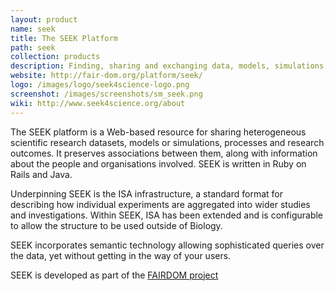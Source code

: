 ```yaml
---
layout: product
name: seek
title: The SEEK Platform
path: seek
collection: products
description: Finding, sharing and exchanging data, models, simulations and processes in life sciences
website: http://fair-dom.org/platform/seek/
logo: /images/logo/seek4science-logo.png
screenshot: /images/screenshots/sm_seek.png
wiki: http://www.seek4science.org/about
---
```


The SEEK platform is a Web-based resource for sharing heterogeneous scientific research datasets, models or simulations, processes and research outcomes. It preserves associations between them, along with information about the people and organisations involved. SEEK is written in Ruby on Rails and Java.

Underpinning SEEK is the ISA infrastructure, a standard format for describing how individual experiments are aggregated into wider studies and investigations. Within SEEK, ISA has been extended and is configurable to allow the structure to be used outside of Biology.

SEEK incorporates semantic technology allowing sophisticated queries over the data, yet without getting in the way of your users.

SEEK is developed as part of the [FAIRDOM project](/projects/fairdom/)
